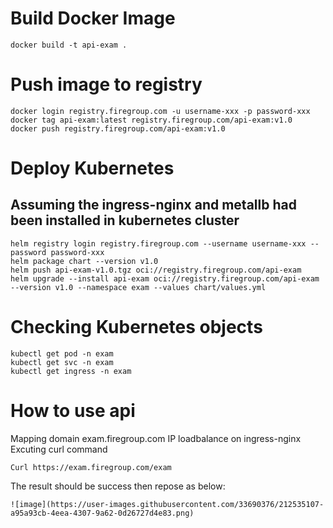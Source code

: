 # Build Docker Image
```
docker build -t api-exam . 
```

# Push image to registry
```
docker login registry.firegroup.com -u username-xxx -p password-xxx
docker tag api-exam:latest registry.firegroup.com/api-exam:v1.0
docker push registry.firegroup.com/api-exam:v1.0
```

# Deploy Kubernetes
## Assuming the ingress-nginx and metallb had been installed in kubernetes cluster
```
helm registry login registry.firegroup.com --username username-xxx --password password-xxx
helm package chart --version v1.0
helm push api-exam-v1.0.tgz oci://registry.firegroup.com/api-exam
helm upgrade --install api-exam oci://registry.firegroup.com/api-exam --version v1.0 --namespace exam --values chart/values.yml
```
# Checking Kubernetes objects
```
kubectl get pod -n exam
kubectl get svc -n exam
kubectl get ingress -n exam
```
# How to use api
Mapping domain exam.firegroup.com IP loadbalance on ingress-nginx
Excuting curl command
```
Curl https://exam.firegroup.com/exam
```
The result should be success then repose as below:
```
![image](https://user-images.githubusercontent.com/33690376/212535107-a95a93cb-4eea-4307-9a62-0d26727d4e83.png)
```




